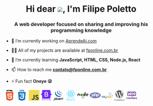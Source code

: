 <h1 align="center">Hi dear <img src="https://raw.githubusercontent.com/kaueMarques/kaueMarques/master/hi.gif" width="30px">, I'm Filipe Poletto</h1>
<h3 align="center">A web developer focused on sharing and improving his programming knowledge</h3>
<!-- <p align="left"> <img src="https://komarev.com/ghpvc/?username=maykbrito" alt="maykbrito" /> </p> -->

- 🔭 I’m currently working on [AprendeAí.com](https://aprendeai.com)

- 👨‍💻 All of my projects are available at [fponline.com.br](https://fponline.com.br)

- 🌱 I’m currently learning **JavaScript, HTML, CSS, Node.js, React**

- 📫 How to reach me **contato@fponline.com.br**

- ⚡ Fun fact **Oneye 😜**

<p align="left">
<img src="https://raw.githubusercontent.com/devicons/devicon/master/icons/html5/html5-original-wordmark.svg" alt="html5" width="36" height="36">
<img src="https://raw.githubusercontent.com/devicons/devicon/master/icons/css3/css3-plain-wordmark.svg" alt="css3" width="36" height="36">
<img src="https://raw.githubusercontent.com/devicons/devicon/master/icons/javascript/javascript-original.svg" alt="javascript" width="36" height="36">
<img src="https://raw.githubusercontent.com/devicons/devicon/master/icons/bootstrap/bootstrap-plain-wordmark.svg" alt="bootstrap" width="36" height="36">
<img src="https://raw.githubusercontent.com/devicons/devicon/master/icons/jquery/jquery-original-wordmark.svg" alt="jquery" width="36" height="36">
<img src="https://raw.githubusercontent.com/devicons/devicon/master/icons/react/react-original-wordmark.svg" alt="react" width="36" height="36">
<img src="https://raw.githubusercontent.com/devicons/devicon/master/icons/nodejs/nodejs-original-wordmark.svg" alt="nodejs" width="36" height="36">
<img src="https://raw.githubusercontent.com/devicons/devicon/master/icons/php/php-plain.svg" alt="php" width="36" height="36">
<img src="https://raw.githubusercontent.com/devicons/devicon/master/icons/mysql/mysql-original-wordmark.svg" alt="mysql" width="36" height="36">
<img src="https://raw.githubusercontent.com/devicons/devicon/master/icons/wordpress/wordpress-plain-wordmark.svg" alt="wordpress" width="36" height="36">
<img src="https://raw.githubusercontent.com/devicons/devicon/master/icons/woocommerce/woocommerce-plain-wordmark.svg" alt="woocommerce" width="36" height="36">
</p>
<!-- <p align="center">
<img src="https://github-readme-stats.vercel.app/api?username=filipepoletto&show_icons=true" alt="filipepoletto"/>
</p> -->

<!--
**filipepoletto/filipepoletto** is a ✨ _special_ ✨ repository because its `README.md` (this file) appears on your GitHub profile.

Here are some ideas to get you started:

- 🔭 I’m currently working on ...
- 🌱 I’m currently learning ...
- 👯 I’m looking to collaborate on ...
- 🤔 I’m looking for help with ...
- 💬 Ask me about ...
- 📫 How to reach me: ...
- 😄 Pronouns: ...
- ⚡ Fun fact: ...
-->
